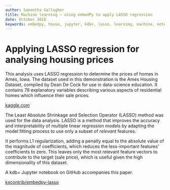 ```yaml
---
author: Samantha Gallagher
title: Machine learning – using embedPy to apply LASSO regression
date: October 2018
keywords: embedpy, house, jupyter, kdb+, lasso, learning, machine, notebook, price, python, q, regression
---
```


# Applying LASSO regression for analysing housing prices




This analysis uses LASSO regression to determine the prices of homes in
Ames, Iowa. The dataset used in this demonstration is the Ames Housing
Dataset, compiled by Dean De Cock for use in data-science education. It
contains 79 explanatory variables describing various aspects of
residential homes which influence their sale prices. 

<i class="far fa-hand-point-right"></i>
[kaggle.com](https://www.kaggle.com/c/house-prices-advanced-regression-techniques/data)

The Least Absolute Shrinkage and Selection Operator (LASSO) method was
used for the data analysis. LASSO is a method that improves the accuracy
and interpretability of multiple linear regression models by adapting
the model fitting process to use only a subset of _relevant_ features.

It performs L1 regularization, adding a penalty equal to the absolute
value of the magnitude of coefficients, which reduces the less-important
features’ coefficients to zero. This leaves only the most relevant
feature vectors to contribute to the target (sale price), which is
useful given the high dimensionality of this dataset.

A kdb+ Jupyter notebook on GitHub accompanies this paper.

<i class="fab fa-github"></i>
[kxcontrib/embedpy-lasso](https://github.com/kxcontrib/embedpy-lasso)


